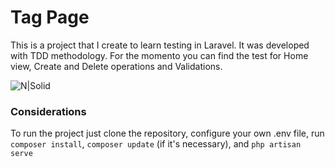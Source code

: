 
# Tag Page

This is a project that I create to learn testing in Laravel. It was developed with TDD methodology. For the momento you can find the test for Home view, Create and Delete operations and Validations.

<!-- Mobile screenshot -->
![N|Solid](https://static.platzi.com/media/user_upload/127.0.0.1_8000_-74d0d976-2c64-4dde-a8ff-59a4dfa78856.jpg)

<!-- Desktop screenshot -->
<!-- ![Build Status](https://static.platzi.com/media/user_upload/127.0.0.1_8000_-68dce5b1-1a10-4ac9-8a89-481311ff63ca.jpg) -->


### Considerations
To run the project just clone the repository, configure your own .env file, run `composer install`, `composer update` (if it's necessary), and `php artisan serve`
